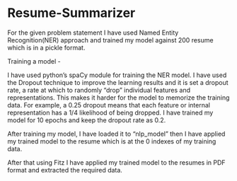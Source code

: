 # Resume-Summarizer

For the given problem statement I have used Named Entity Recognition(NER)  approach and trained my model against 200 resume which is in a pickle format.

Training a model -

I have used python’s spaCy module for training the NER model. I have used the Dropout technique to improve the learning results and it is set a dropout rate, a rate at which to randomly “drop” individual features and representations. This makes it harder for the model to memorize the training data. For example, a 0.25 dropout means that each feature or internal representation has a 1/4 likelihood of being dropped. I have trained my model for 10 epochs and keep the dropout rate as 0.2.

After training my model, I have loaded it to “nlp_model” then I have applied my trained model to the resume which is at the 0 indexes of my training data.

After that using Fitz I have applied my trained model to the resumes in PDF format and extracted the required data.
